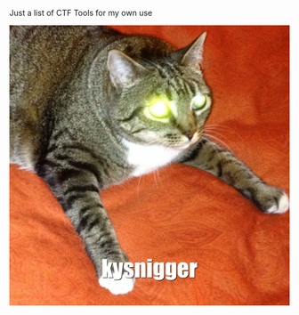 Just a list of CTF Tools for my own use

![nice try](https://github.com/appeventuremoment/ctf_tools/blob/main/bro%20what.png)

